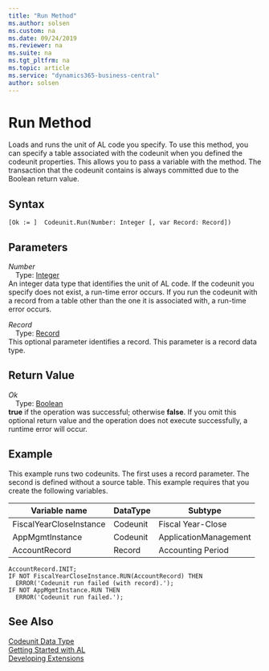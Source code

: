 ```yaml
---
title: "Run Method"
ms.author: solsen
ms.custom: na
ms.date: 09/24/2019
ms.reviewer: na
ms.suite: na
ms.tgt_pltfrm: na
ms.topic: article
ms.service: "dynamics365-business-central"
author: solsen
---
```

[//]: # (START>DO_NOT_EDIT)
[//]: # (IMPORTANT:Do not edit any of the content between here and the END>DO_NOT_EDIT.)
[//]: # (Any modifications should be made in the .xml files in the ModernDev repo.)
# Run Method
Loads and runs the unit of AL code you specify. To use this method, you can specify a table associated with the codeunit when you defined the codeunit properties. This allows you to pass a variable with the method. The transaction that the codeunit contains is always committed due to the Boolean return value.


## Syntax
```
[Ok := ]  Codeunit.Run(Number: Integer [, var Record: Record])
```
## Parameters
*Number*  
&emsp;Type: [Integer](../integer/integer-data-type.md)  
An integer data type that identifies the unit of AL code. If the codeunit you specify does not exist, a run-time error occurs. If you run the codeunit with a record from a table other than the one it is associated with, a run-time error occurs.
        
*Record*  
&emsp;Type: [Record](../record/record-data-type.md)  
This optional parameter identifies a record. This parameter is a record data type.  


## Return Value
*Ok*  
&emsp;Type: [Boolean](../boolean/boolean-data-type.md)  
**true** if the operation was successful; otherwise **false**.  If you omit this optional return value and the operation does not execute successfully, a runtime error will occur.    


[//]: # (IMPORTANT: END>DO_NOT_EDIT)

## Example  
 This example runs two codeunits. The first uses a record parameter. The second is defined without a source table. This example requires that you create the following variables.  
  
|Variable name|DataType|Subtype|  
|-------------------|--------------|-------------|  
|FiscalYearCloseInstance|Codeunit|Fiscal Year-Close|  
|AppMgmtInstance|Codeunit|ApplicationManagement|  
|AccountRecord|Record|Accounting Period|  
  
```  
AccountRecord.INIT;  
IF NOT FiscalYearCloseInstance.RUN(AccountRecord) THEN  
  ERROR('Codeunit run failed (with record).');  
IF NOT AppMgmtInstance.RUN THEN  
  ERROR('Codeunit run failed.');  
```  

## See Also
[Codeunit Data Type](codeunit-data-type.md)  
[Getting Started with AL](../../devenv-get-started.md)  
[Developing Extensions](../../devenv-dev-overview.md)